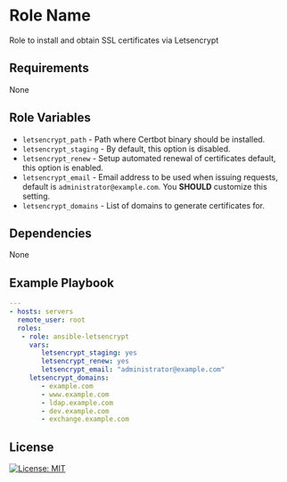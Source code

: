 Role Name
=========

Role to install and obtain SSL certificates via Letsencrypt

Requirements
------------

None

Role Variables
--------------

- `letsencrypt_path` - Path where Certbot binary should be installed.
- `letsencrypt_staging` -  By default, this option is disabled.
- `letsencrypt_renew` - Setup automated renewal of certificates default, this option is enabled.
- `letsencrypt_email` - Email address to be used when issuing requests, default is `administrator@example.com`. You **SHOULD** customize this setting.
- `letsencrypt_domains` - List of domains to generate certificates for. 

Dependencies
------------

None

Example Playbook
----------------

```YAML
---
- hosts: servers
  remote_user: root
  roles:
   - role: ansible-letsencrypt
     vars:
        letsencrypt_staging: yes
        letsencrypt_renew: yes
        letsencrypt_email: "administrator@example.com"
     letsencrypt_domains:
        - example.com
        - www.example.com
        - ldap.example.com
        - dev.example.com
        - exchange.example.com
```

License
-------

[![License: MIT](https://img.shields.io/badge/License-MIT-yellow.svg)](https://opensource.org/licenses/MIT)

